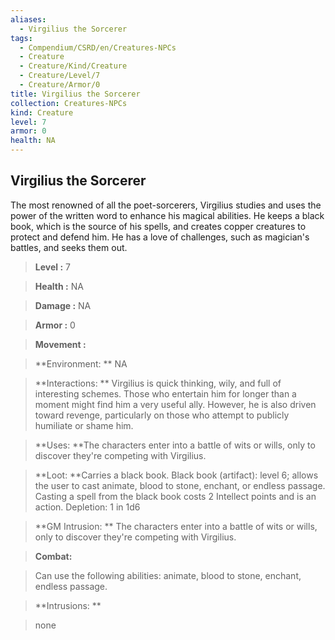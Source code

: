 ```yaml
---
aliases:
  - Virgilius the Sorcerer
tags:
  - Compendium/CSRD/en/Creatures-NPCs
  - Creature
  - Creature/Kind/Creature
  - Creature/Level/7
  - Creature/Armor/0
title: Virgilius the Sorcerer
collection: Creatures-NPCs
kind: Creature
level: 7
armor: 0
health: NA
---
```

## Virgilius the Sorcerer  
  
The most renowned of all the poet-sorcerers, Virgilius studies and uses the power of the written word to enhance his magical abilities. He keeps a black book, which is the source of his spells, and creates copper creatures to protect and defend him. He has a love of challenges, such as magician's battles, and seeks them out.  
  

  
  
  
> **Level :** 7  
  
> **Health :** NA  
  
> **Damage :** NA  
  
> **Armor :** 0  
  
> **Movement :**   
  
> **Environment: ** NA  
  
> **Interactions: ** Virgilius is quick thinking, wily, and full of interesting schemes. Those who entertain him for longer than a moment might find him a very useful ally. However, he is also driven toward revenge, particularly on those who attempt to publicly humiliate or shame him.  
  
> **Uses: **The characters enter into a battle of wits or wills, only to discover they're competing with Virgilius.  
  
> **Loot: **Carries a black book. Black book (artifact): level 6; allows the user to cast animate, blood to stone, enchant, or endless passage. Casting a spell from the black book costs 2 Intellect points and is an action. Depletion: 1 in 1d6  
  
> **GM Intrusion: ** The characters enter into a battle of wits or wills, only to discover they're competing with Virgilius.  
  

  
> **Combat:** 
  
> Can use the following abilities: animate, blood to stone, enchant, endless passage.  
  
  
  

  
> **Intrusions: ** 
  
> none  
  
